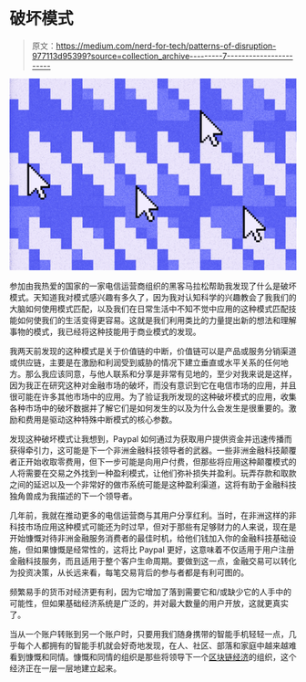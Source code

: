 # 破坏模式

> 原文：<https://medium.com/nerd-for-tech/patterns-of-disruption-977113d95399?source=collection_archive---------7----------------------->

![](img/146747121c1d1b99d7a4ce660abe6411.png)

参加由我热爱的国家的一家电信运营商组织的黑客马拉松帮助我发现了什么是破坏模式。天知道我对模式感兴趣有多久了，因为我对认知科学的兴趣教会了我我们的大脑如何使用模式匹配，以及我们在日常生活中不知不觉中应用的这种模式匹配技能如何使我们的生活变得更容易。这就是我们利用类比的力量提出新的想法和理解事物的模式，我已经将这种技能用于商业模式的发现。

我两天前发现的这种模式是关于价值链的中断，价值链可以是产品或服务分销渠道或供应链，主要是在激励和利润受到威胁的情况下建立垂直或水平关系的任何地方。那么我应该同意，与他人联系和分享是非常有见地的，至少对我来说是这样，因为我正在研究这种对金融市场的破坏，而没有意识到它在电信市场的应用，并且很可能在许多其他市场中的应用。为了验证我所发现的这种破坏模式的应用，收集各种市场中的破坏数据并了解它们是如何发生的以及为什么会发生是很重要的。激励和费用是驱动这种特殊中断模式的核心参数。

发现这种破坏模式让我想到，Paypal 如何通过为获取用户提供资金并迅速传播而获得牵引力，这可能是下一个非洲金融科技领导者的武器。一些非洲金融科技颠覆者正开始收取零费用，但下一步可能是向用户付费，但那些将应用这种颠覆模式的人将需要在交易之外找到一种盈利模式，让他们弥补损失并盈利。玩弄存款和取款之间的延迟以及一个非常好的做市系统可能是这种盈利渠道，这将有助于金融科技独角兽成为我描述的下一个领导者。

几年前，我就在推动更多的电信运营商与其用户分享红利。当时，在非洲这样的非科技市场应用这种模式可能还为时过早，但对于那些有足够财力的人来说，现在是开始慷慨对待非洲金融服务消费者的最佳时机，给他们钱加入你的金融科技基础设施，但如果慷慨是经常性的，这将比 Paypal 更好，这意味着不仅适用于用户注册金融科技服务，而且适用于整个客户生命周期。要做到这一点，金融交易可以转化为投资决策，从长远来看，每笔交易背后的参与者都是有利可图的。

频繁易手的货币对经济更有利，因为它增加了落到需要它和/或缺少它的人手中的可能性，但如果基础经济系统是广泛的，并对最大数量的用户开放，这就更真实了。

当从一个账户转账到另一个账户时，只要用我们随身携带的智能手机轻轻一点，几乎每个人都拥有的智能手机就会好奇地发现，在人、社区、部落和家庭中越来越难看到慷慨和同情。慷慨和同情的组织是那些将领导下一个[区块链经济](/nerd-for-tech/blockchain-is-disrupting-status-roles-and-authority-in-organizations-f147f1482c5d)的组织，这个经济正在一层一层地建立起来。